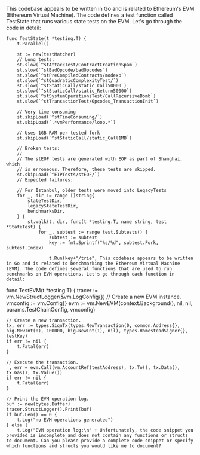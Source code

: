 This codebase appears to be written in Go and is related to Ethereum's EVM (Ethereum Virtual Machine). The code defines a test function called TestState that runs various state tests on the EVM. Let's go through the code in detail:

```
func TestState(t *testing.T) {
	t.Parallel()

	st := new(testMatcher)
	// Long tests:
	st.slow(`^stAttackTest/ContractCreationSpam`)
	st.slow(`^stBadOpcode/badOpcodes`)
	st.slow(`^stPreCompiledContracts/modexp`)
	st.slow(`^stQuadraticComplexityTest/`)
	st.slow(`^stStaticCall/static_Call50000`)
	st.slow(`^stStaticCall/static_Return50000`)
	st.slow(`^stSystemOperationsTest/CallRecursiveBomb`)
	st.slow(`^stTransactionTest/Opcodes_TransactionInit`)

	// Very time consuming
	st.skipLoad(`^stTimeConsuming/`)
	st.skipLoad(`.*vmPerformance/loop.*`)

	// Uses 1GB RAM per tested fork
	st.skipLoad(`^stStaticCall/static_Call1MB`)

	// Broken tests:
	//
	// The stEOF tests are generated with EOF as part of Shanghai, which
	// is erroneous. Therefore, these tests are skipped.
	st.skipLoad(`^EIPTests/stEOF/`)
	// Expected failures:

	// For Istanbul, older tests were moved into LegacyTests
	for _, dir := range []string{
		stateTestDir,
		legacyStateTestDir,
		benchmarksDir,
	} {
		st.walk(t, dir, func(t *testing.T, name string, test *StateTest) {
			for _, subtest := range test.Subtests() {
				subtest := subtest
				key := fmt.Sprintf("%s/%d", subtest.Fork, subtest.Index)

				t.Run(key+"/trie", This codebase appears to be written in Go and is related to benchmarking the Ethereum Virtual Machine (EVM). The code defines several functions that are used to run benchmarks on EVM operations. Let's go through each function in detail:

```
func TestEVM(t *testing.T) {
	tracer := vm.NewStructLogger(&vm.LogConfig{})
	// Create a new EVM instance.
	vmconfig := vm.Config{}
	evm := vm.NewEVM(context.Background(), nil, nil, params.TestChainConfig, vmconfig)

	// Create a new transaction.
	tx, err := types.SignTx(types.NewTransaction(0, common.Address{}, big.NewInt(0), 100000, big.NewInt(1), nil), types.HomesteadSigner{}, testKey)
	if err != nil {
		t.Fatal(err)
	}

	// Execute the transaction.
	_, err = evm.Call(vm.AccountRef(testAddress), tx.To(), tx.Data(), tx.Gas(), tx.Value())
	if err != nil {
		t.Fatal(err)
	}

	// Print the EVM operation log.
	buf := new(bytes.Buffer)
	tracer.StructLogger().Print(buf)
	if buf.Len() == 0 {
		t.Log("no EVM operations generated")
	} else {
		t.Log("EVM operation log:\n" + Unfortunately, the code snippet you provided is incomplete and does not contain any functions or structs to document. Can you please provide a complete code snippet or specify which functions and structs you would like me to document?